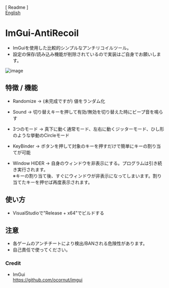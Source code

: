 [ Readme ]  
[English](https://github.com/FlankGir1/ImGui-AntiRecoil/blob/main/README-en.md)

# ImGui-AntiRecoil
* ImGuiを使用した比較的シンプルなアンチリコイルツール。
* 設定の保存/読み込み機能が削除されているので実装はご自身でお願いします。

![image](https://user-images.githubusercontent.com/124275926/222131768-5e7c8776-ee33-4fa6-9ae7-faed57763fca.png)

## 特徴 / 機能
* Randomize
  -> (未完成ですが) 値をランダム化
* Sound
  -> 切り替えキーを押して有効/無効を切り替えた時にビープ音を鳴らす  
  
* 3つのモード
  -> 真下に動く通常モード、左右に動くジッターモード、ひし形のような挙動のCircleモード
* KeyBinder
  -> ボタンを押して対象のキーを押すだけで簡単にキーの割り当てが可能
* Window HIDER
  -> 自身のウィンドウを非表示にする。プログラムは引き続き実行されます。  
     ※キーの割り当て後、すぐにウィンドウが非表示になってしまいます。割り当てたキーを押せば再度表示されます。

## 使い方
* VisualStudioで"Release + x64"でビルドする

## 注意
* 各ゲームのアンチチートにより検出/BANされる危険性があります。
* 自己責任で使ってください。

### Credit
* ImGui  
https://github.com/ocornut/imgui
